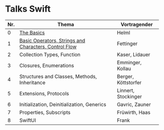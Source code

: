 # Talks Swift

Nr.| Thema                                                                          | Vortragender
---|--------------------------------------------------------------------------------|-----------------------------
 0 | [The Basics](./0/The_Basics.key)                                               | Helml
 1 | [Basic Operators, Strings and Characters, Control Flow](./1)                   | Fettinger
 2 | Collection Types, Function                                                     | Kaser, Lidauer
 3 | Closures, Enumerations                                                         | Emminger, Kollau
 4 | Structures and Classes, Methods, Inheritance                                   | Berger, Köttstorfer
 5 | Extensions, Protocols                                                          | Linnert, Stockinger
 6 | Initialization, Deinitialization, Generics                                     | Gavric, Zauner
 7 | Properties, Subscripts                                                         | Früwirth, Haas
 8 | SwiftUI                                                                        | Frank
